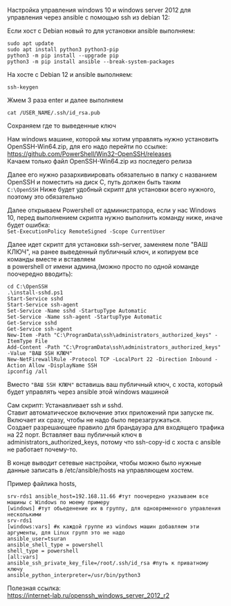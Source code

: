 Настройка управления windows 10 и windows server 2012 для управления через ansible с помощью ssh из debian 12: 

Если хост с Debian новый то для установки ansible выполняем:
```
sudo apt update
sudo apt install python3 python3-pip
python3 -m pip install --upgrade pip
python3 -m pip install ansible --break-system-packages
```

На хосте с Debian 12 и ansible выполняем:
```
ssh-keygen
```
Жмем 3 раза enter и далее выполняем
```
cat /USER_NAME/.ssh/id_rsa.pub
```
Сохраняем где то выведенные ключ  

Нам windows машине, которой мы хотим управлять нужно установить OpenSSH-Win64.zip, для его надо перейти по ссылке:  
https://github.com/PowerShell/Win32-OpenSSH/releases  
Качаем только файл OpenSSH-Win64.zip из последего релиза

Далее его нужно разархивиировать обязательно в папку с названием OpenSSH и поместить на диск C, путь должен быть таким  
`C:\OpenSSH`
Ниже будет удобный скрипт для установки всего нужного, поэтому это обязательно

Далее открываем Powershell от администратора, если у нас Windows 10, перед выполнением скрипта нужно выполнить команду ниже, иначе будет ошибка:  
`Set-ExecutionPolicy RemoteSigned -Scope CurrentUser`

Далее идет скрипт для установки ssh-server, заменяем поле "ВАШ КЛЮЧ", на ранее выведенный публичный ключ, и копируем все команды вместе и вставляем  
в powershell от имени админа,(можно просто по одной команде поочередно вводить):
```
cd C:\OpenSSH    
.\install-sshd.ps1
Start-Service sshd
Start-Service ssh-agent
Set-Service -Name sshd -StartupType Automatic
Set-Service -Name ssh-agent -StartupType Automatic
Get-Service sshd
Get-Service ssh-agent
New-Item -Path "C:\ProgramData\ssh\administrators_authorized_keys" -ItemType File
Add-Content -Path "C:\ProgramData\ssh\administrators_authorized_keys" -Value "ВАШ SSH КЛЮЧ"
New-NetFirewallRule -Protocol TCP -LocalPort 22 -Direction Inbound -Action Allow -DisplayName SSH
ipconfig /all
```
Вместо `"ВАШ SSH КЛЮЧ"` вставишь ваш публичный ключ, с хоста, который будет управлять через ansible этой windows машиной  

Сам скрипт: 
Устанавливает ssh и sshd.  
Ставит автоматическое включение этих приложений при запуске пк.  
Включает их сразу, чтобы не надо было перезагружаться.  
Создает разрешающее правило для брандауэра для входящего трафика на 22 порт. 
Вставляет ваш публичный ключ в administrators_authorized_keys, потому что ssh-copy-id с хоста с ansible не работает почему-то.   

В конце выводит сетевые настройки, чтобы можно было нужные данные записать в /etc/ansible/hosts на управляющем хостем. 

Пример файлика hosts, 
```
srv-rds1 ansible_host=192.168.11.66 #тут поочередно указываем все машины с Windows по моему примеру
[windows] #тут обьеденение их в группу, для одновременного управления несколькими
srv-rds1 
[windows:vars] #к каждой группе из windows машин добавляем эти аргументы, для Linux групп это не надо
ansible_user=tsuran
ansible_shell_type = powershell
shell_type = powershell
[all:vars] 
ansible_ssh_private_key_file=/root/.ssh/id_rsa #путь к приватному ключу
ansible_python_interpreter=/usr/bin/python3 
```

Полезная ссылка:  
https://internet-lab.ru/openssh_windows_server_2012_r2
